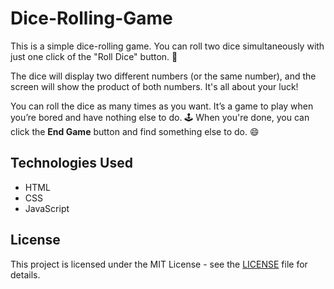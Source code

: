# Dice-Rolling-Game

This is a simple dice-rolling game. You can roll two dice simultaneously with just one click of the "Roll Dice" button. 🎲

The dice will display two different numbers (or the same number), and the screen will show the product of both numbers. It's all about your luck!

You can roll the dice as many times as you want. It’s a game to play when you’re bored and have nothing else to do. 🕹️ When you're done, you can click the **End Game** button and find something else to do. 😄

## Technologies Used
- HTML
- CSS
- JavaScript

## License
This project is licensed under the MIT License - see the [LICENSE](LICENSE) file for details.
